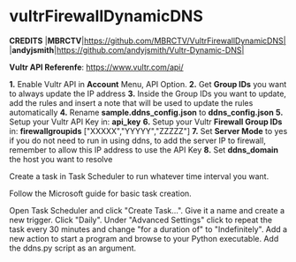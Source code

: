 # vultrFirewallDynamicDNS

**CREDITS**
|**MBRCTV**|https://github.com/MBRCTV/VultrFirewallDynamicDNS|
|**andyjsmith**|https://github.com/andyjsmith/Vultr-Dynamic-DNS|

**Vultr API Referenfe**: https://www.vultr.com/api/

**1.** Enable Vultr API in **Account** Menu, API Option.
**2.** Get **Group IDs** you want to always update the IP address
**3.** Inside the Group IDs you want to update, add the rules and insert a note that will be used to update the rules automatically 
**4.** Rename **sample.ddns_config.json** to **ddns_config.json**
**5.** Setup your Vultr API Key in: **api_key**
**6.** Setup your Vultr **Firewall Group IDs** in: **firewallgroupids** ["XXXXX","YYYYY","ZZZZZ"]
**7.** Set **Server Mode** to yes if you do not need to run in using ddns, to add the server IP to firewall, remember to allow this IP address to use the API Key
**8.** Set **ddns_domain** the host you want to resolve

Create a task in Task Scheduler to run whatever time interval you want. 

Follow the Microsoft guide for basic task creation.

Open Task Scheduler and click "Create Task...".
Give it a name and create a new trigger.
Click "Daily". Under "Advanced Settings" click to repeat the task every 30 minutes and change "for a duration of" to "Indefinitely".
Add a new action to start a program and browse to your Python executable. Add the ddns.py script as an argument.

